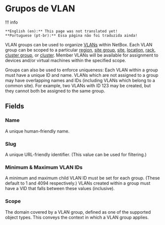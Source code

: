 # Grupos de VLAN

!!! info

    **English (en):** This page was not translated yet!
    **Portuguese (pt-br):** Essa página não foi traduzida ainda!

VLAN groups can be used to organize [VLANs](./vlan.md) within NetBox. Each VLAN group can be scoped to a particular [region](../dcim/region.md), [site group](../dcim/sitegroup.md), [site](../dcim/sitegroup.md), [location](../dcim/location.md), [rack](../dcim/rack.md), [cluster group](../virtualization/clustergroup.md), or [cluster](../virtualization/cluster.md). Member VLANs will be available for assignment to devices and/or virtual machines within the specified scope.

Groups can also be used to enforce uniqueness: Each VLAN within a group must have a unique ID and name. VLANs which are not assigned to a group may have overlapping names and IDs (including VLANs which belong to a common site). For example, two VLANs with ID 123 may be created, but they cannot both be assigned to the same group.

## Fields

### Name

A unique human-friendly name.

### Slug

A unique URL-friendly identifier. (This value can be used for filtering.)

### Minimum & Maximum VLAN IDs

A minimum and maximum child VLAN ID must be set for each group. (These default to 1 and 4094 respectively.) VLANs created within a group must have a VID that falls between these values (inclusive).

### Scope

The domain covered by a VLAN group, defined as one of the supported object types. This conveys the context in which a VLAN group applies.

